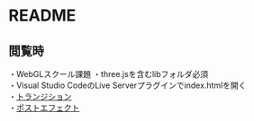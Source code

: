 # README

## 閲覧時
・WebGLスクール課題
・three.jsを含むlibフォルダ必須  
・Visual Studio CodeのLive Serverプラグインでindex.htmlを開く  
・[トランジション](https://makoto.main.jp/webgl/transition/index.html)  
・[ポストエフェクト](https://makoto.main.jp/webgl/posteffect/index.html)  